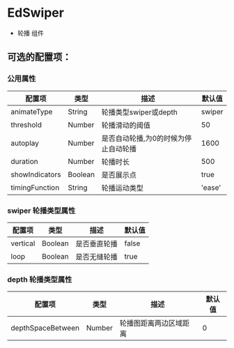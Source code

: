 # EdSwiper

* 轮播 组件
 
## 可选的配置项：
### 公用属性

 配置项 | 类型 | 描述 | 默认值 
------------------|---------|-------------------------------- |-----
 animateType      | String  | 轮播类型swiper或depth             | swiper
 threshold        | Number  | 轮播滑动的阈值                     | 50
 autoplay         | Number  | 是否自动轮播,为0的时候为停止自动轮播   | 1600
 duration         | Number  | 轮播时长                          | 500
 showIndicators   | Boolean | 是否展示点                        | true
 timingFunction   | String  | 轮播运动类型                      | 'ease'

### swiper 轮播类型属性

 配置项 | 类型 | 描述 | 默认值 
------------------|---------|-------------------------------- |-----
 vertical         | Boolean | 是否垂直轮播                      | false 
 loop             | Boolean | 是否无缝轮播                       | true


### depth 轮播类型属性

 配置项 | 类型 | 描述 | 默认值 
------------------|---------|-------------------------------- |----- 
 depthSpaceBetween| Number  | 轮播图距离两边区域距离              | 0
 
